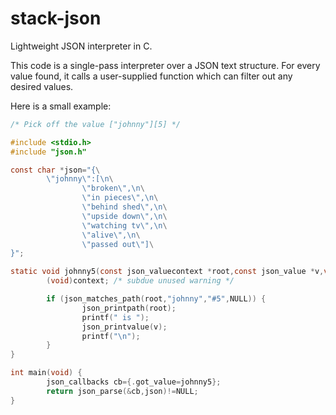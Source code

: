 # stack-json

Lightweight JSON interpreter in C.

This code is a single-pass interpreter over a JSON text
structure.  For every value found, it calls a user-supplied
function which can filter out any desired values.

Here is a small example:
```C
/* Pick off the value ["johnny"][5] */

#include <stdio.h>
#include "json.h"

const char *json="{\
        \"johnny\":[\n\
                \"broken\",\n\
                \"in pieces\",\n\
                \"behind shed\",\n\
                \"upside down\",\n\
                \"watching tv\",\n\
                \"alive\",\n\
                \"passed out\"]\
}";

static void johnny5(const json_valuecontext *root,const json_value *v,void *context) {
        (void)context; /* subdue unused warning */

        if (json_matches_path(root,"johnny","#5",NULL)) {
                json_printpath(root);
                printf(" is ");
                json_printvalue(v);
                printf("\n");
        }
}

int main(void) {
        json_callbacks cb={.got_value=johnny5};
        return json_parse(&cb,json)!=NULL;
}
```
